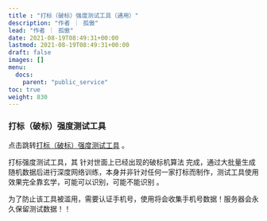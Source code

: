 ```yaml
---
title : "打标（破标）强度测试工具（通用）"
description: "作者 ｜ 孤傲"
lead: "作者 ｜ 孤傲"
date: 2021-08-19T08:49:31+00:00
lastmod: 2021-08-19T08:49:31+00:00
draft: false 
images: []
menu:
  docs:
    parent: "public_service"
toc: true
weight: 830
---
```


### 打标（破标）强度测试工具

点击跳转[打标（破标）强度测试工具](https://skin.gushao.club/docs/public_service/SkinCheckTest/) 。

打标强度测试工具，其 针对世面上已经出现的破标机算法 完成，通过大批量生成随机数据后进行深度网络训练，本身并非针对任何一家打标而制作，测试工具使用效果完全靠玄学，可能可以识别，可能不能识别 。

为了防止该工具被滥用，需要认证手机号，使用将会收集手机号数据！服务器会永久保留测试数据！！
